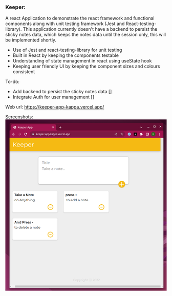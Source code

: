 ### Keeper:

A react Application to demonstrate the react framework and functional components along with unit testing framework (Jest and React-testing-library).
This application currently doesn't have a backend to persist the sticky notes data, which keeps the notes data until the session only, this will be implemented shortly.

- Use of Jest and react-testing-library for unit testing
- Built in React by keeping the components testable
- Understanding of state management in react using useState hook
- Keeping user friendly UI by keeping the component sizes and colours consistent

To-do:
- Add backend to persist the sticky notes data []
- Integrate Auth for user management []

Web url: <https://keeper-app-kappa.vercel.app/>

Screenshots:
![keeper-app](./keeper-app.png)
